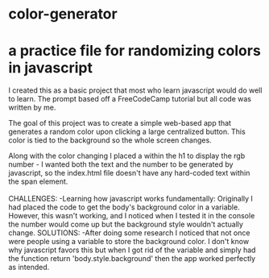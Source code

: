 # color-generator
<h1>a practice file for randomizing colors in javascript</h1>

I created this as a basic project that most who learn javascript would do well to learn. The prompt based off a FreeCodeCamp tutorial but all code was written by me.

The goal of this project was to create a simple web-based app that generates a random color upon clicking a large centralized button. 
This color is tied to the background so the whole screen changes.

Along with the color changing I placed a <span> within the h1 to display the rgb number - I wanted both the text and the number to be generated by javascript, so the index.html file doesn't have any hard-coded text within the span element. 
<br>  
  CHALLENGES:
  -Learning how javascript works fundamentally: Originally I had placed the code to get the body's background color in a variable. However, this wasn't working, and I noticed when I tested it in the console the number would come up but the background style wouldn't actually change.
  SOLUTIONS:
  -After doing some research I noticed that not once were people using a variable to store the background color. I don't know why javascript favors this but when I got rid of the variable and simply had the function return 'body.style.background' then the app worked perfectly as intended. 
